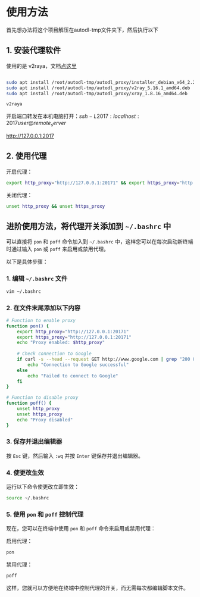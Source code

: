 # 使用方法
首先想办法将这个项目解压在autodl-tmp文件夹下，然后执行以下
## 1. 安装代理软件

使用的是 v2raya，文档[点这里](https://v2raya.org/docs/prologue/introduction/)

```bash

sudo apt install /root/autodl-tmp/autodl_proxy/installer_debian_x64_2.2.5.6.deb
sudo apt install /root/autodl-tmp/autodl_proxy/v2ray_5.16.1_amd64.deb
sudo apt install /root/autodl-tmp/autodl_proxy/xray_1.8.16_amd64.deb

v2raya
```
开启端口转发在本机电脑打开：$ssh -L 2017:localhost:2017 user@remote_server$

http://127.0.0.1:2017


## 2. 使用代理
开启代理：

```bash
export http_proxy="http://127.0.0.1:20171" && export https_proxy="http://127.0.0.1:20171"
```

关闭代理：

```bash
unset http_proxy && unset https_proxy
```
## 进阶使用方法，将代理开关添加到 `~/.bashrc` 中

可以直接将 `pon` 和 `poff` 命令加入到 `~/.bashrc` 中，这样您可以在每次启动新终端时通过输入 `pon` 或 `poff` 来启用或禁用代理。

以下是具体步骤：

### 1. 编辑 `~/.bashrc` 文件

```bash
vim ~/.bashrc
```

### 2. 在文件末尾添加以下内容

```bash
# Function to enable proxy
function pon() {
    export http_proxy="http://127.0.0.1:20171"
    export https_proxy="http://127.0.0.1:20171"
    echo "Proxy enabled: $http_proxy"
    
    # Check connection to Google
    if curl -s --head --request GET http://www.google.com | grep "200 OK" > /dev/null; then 
        echo "Connection to Google successful"
    else
        echo "Failed to connect to Google"
    fi
}

# Function to disable proxy
function poff() {
    unset http_proxy
    unset https_proxy
    echo "Proxy disabled"
}
```

### 3. 保存并退出编辑器

按 `Esc` 键，然后输入 `:wq` 并按 `Enter` 键保存并退出编辑器。

### 4. 使更改生效

运行以下命令使更改立即生效：

```bash
source ~/.bashrc
```

### 5. 使用 `pon` 和 `poff` 控制代理

现在，您可以在终端中使用 `pon` 和 `poff` 命令来启用或禁用代理：

启用代理：

```bash
pon
```

禁用代理：

```bash
poff
```

这样，您就可以方便地在终端中控制代理的开关，而无需每次都编辑脚本文件。
